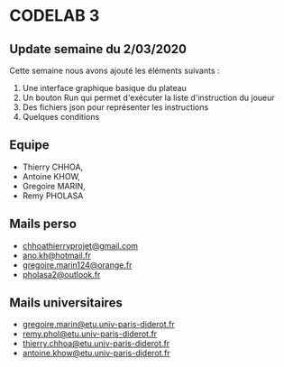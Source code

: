 # CODELAB 3

## Update semaine du 2/03/2020

Cette semaine nous avons ajouté les éléments suivants :
1.  Une interface graphique basique du plateau
2.  Un bouton Run qui permet d'exécuter la liste d'instruction du joueur
3.  Des fichiers json pour représenter les instructions 
4.  Quelques conditions 

## Equipe

- Thierry CHHOA,
- Antoine KHOW,
- Gregoire  MARIN,
- Remy PHOLASA

## Mails perso

- chhoathierryprojet@gmail.com
- ano.kh@hotmail.fr
- gregoire.marin124@orange.fr
- pholasa2@outlook.fr

## Mails universitaires

- gregoire.marin@etu.univ-paris-diderot.fr
- remy.phol@etu.univ-paris-diderot.fr
- thierry.chhoa@etu.univ-paris-diderot.fr
- antoine.khow@etu.univ-paris-diderot.fr
